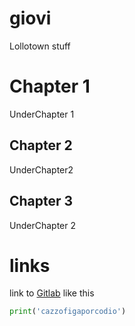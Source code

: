 # giovi
Lollotown stuff


# Chapter 1
UnderChapter 1

## Chapter 2
UnderChapter2

## Chapter 3
UnderChapter 2

# links
link to [Gitlab](htpp://gitlab.com) like this

```py
print('cazzofigaporcodio')
```

